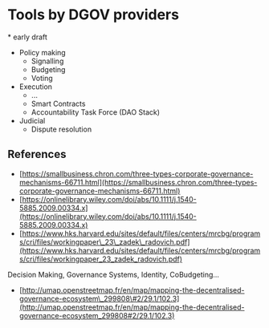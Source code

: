 # Tools by DGOV providers

\* early draft

* Policy making
  * Signalling
  * Budgeting
  * Voting
* Execution
  * ...
  * Smart Contracts
  * Accountability Task Force \(DAO Stack\)
* Judicial
  * Dispute resolution

## References

* [https://smallbusiness.chron.com/three-types-corporate-governance-mechanisms-66711.html](https://smallbusiness.chron.com/three-types-corporate-governance-mechanisms-66711.html)
* [https://onlinelibrary.wiley.com/doi/abs/10.1111/j.1540-5885.2009.00334.x](https://onlinelibrary.wiley.com/doi/abs/10.1111/j.1540-5885.2009.00334.x)
* [https://www.hks.harvard.edu/sites/default/files/centers/mrcbg/programs/cri/files/workingpaper\_23\_zadek\_radovich.pdf](https://www.hks.harvard.edu/sites/default/files/centers/mrcbg/programs/cri/files/workingpaper_23_zadek_radovich.pdf)

Decision Making, Governance Systems, Identity, CoBudgeting...

* [http://umap.openstreetmap.fr/en/map/mapping-the-decentralised-governance-ecosystem\_299808\#2/29.1/102.3](http://umap.openstreetmap.fr/en/map/mapping-the-decentralised-governance-ecosystem_299808#2/29.1/102.3)

